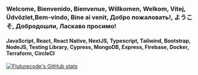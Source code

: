 ### Welcome, Bienvenido, Bienvenue, Willkomen, Welkom, Vitej, Üdvözlet,Bem-vindo, Bine ai venit, Добро пожаловать!, ようこそ, Добродошли, Ласкаво просимо!

#### JavaScript, React, React Native, NextJS, Typescript, Tailwind, Bootstrap, NodeJS, Testing Library, Cypress, MongoDB, Express, Firebase, Docker, Terraform, CircleCI

[![Fluturecode's GitHub stats](https://github-readme-stats.vercel.app/api?username=fluturecode)](https://github.com/fluturecode/github-readme-stats)
